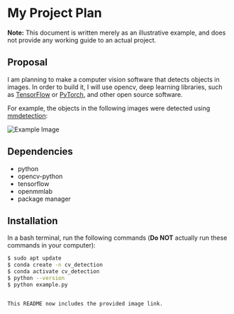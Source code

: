 # My Project Plan 

**Note:** This document is written merely as an illustrative example, and does not provide any working guide to an actual project.

## Proposal 

I am planning to make a computer vision software that detects objects in images. In order to build it, I will use opencv, deep learning libraries, such as [TensorFlow](https://www.tensorflow.org/) or [PyTorch](https://pytorch.org/), and other open source software.

For example, the objects in the following images were detected using [mmdetection](https://github.com/open-mmlab/mmdetection):

![Example Image](https://user-images.githubusercontent.com/12907710/137271636-56ba1cd2-b110-4812-8221-b4c120320aa9.png)

## Dependencies 

* python
* opencv-python 
* tensorflow
* openmmlab
* package manager

## Installation

In a bash terminal, run the following commands (**Do NOT** actually run these commands in your computer):

```bash
$ sudo apt update
$ conda create -n cv_detection
$ conda activate cv_detection
$ python --version
$ python example.py
```
```

This README now includes the provided image link. 

